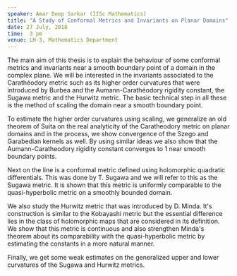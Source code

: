 ```yaml
---
speaker: Amar Deep Sarkar (IISc Mathematics)
title: "A Study of Conformal Metrics and Invariants on Planar Domains"
date: 27 July, 2018
time:  3 pm
venue: LH-3, Mathematics Department
---
```


The main aim of this thesis is to explain the behaviour of some conformal metrics and invariants near a smooth boundary point of a domain in the complex plane. We will be interested in the invariants associated to the Carathéodory metric such as its higher order curvatures that were introduced by Burbea and the Aumann-Carathéodory rigidity constant, the Sugawa metric and the Hurwitz metric. The basic technical step in all these is the method of scaling the domain near a smooth boundary point.

To estimate the higher order curvatures using scaling, we generalize an old theorem of Suita on the real analyticity of the Caratheodory metric on planar domains and in the process, we show convergence of the Szego and Garabedian kernels as well. By using similar ideas we also show that the Aumann-Caratheodory rigidity constant converges to 1 near smooth boundary points.

Next on the line is a conformal metric defined using holomorphic quadratic differentials. This was done by T. Sugawa and we will refer to this as the Sugawa metric. It is shown that this metric is uniformly comparable to the quasi-hyperbolic metric on a smoothly bounded domain.

We also study the Hurwitz metric that was introduced by D. Minda. It's construction is similar to the Kobayashi metric but the essential difference lies in the class of holomorphic maps that are considered in its definition. We show that this metric is continuous and also strengthen Minda's theorem about its comparability with the quasi-hyperbolic metric by estimating the constants in a more natural manner.

Finally, we get some weak estimates on the generalized upper and lower curvatures of the Sugawa and Hurwitz metrics.
